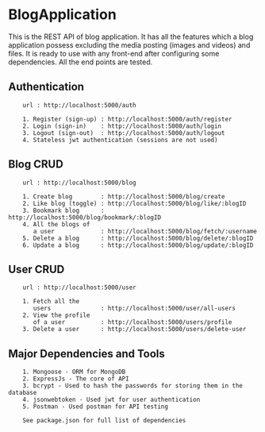 # BlogApplication

This is the REST API of blog application. It has all the features which a blog application possess excluding the media posting (images and videos) and files. It is ready to use with any front-end after configuring some dependencies. All the end points are tested.

## Authentication

        url : http://localhost:5000/auth
        
        1. Register (sign-up) : http://localhost:5000/auth/register
        2. Login (sign-in)    : http://localhost:5000/auth/login
        3. Logout (sign-out)  : http://localhost:5000/auth/logout
        4. Stateless jwt authentication (sessions are not used)

## Blog CRUD

        url : http://localhost:5000/blog
        
        1. Create blog        : http://localhost:5000/blog/create
        2. Like blog (toggle) : http://localhost:5000/blog/like/:blogID
        3. Bookmark blog      : http://localhost:5000/blog/bookmark/:blogID
        4. All the blogs of
           a user             : http://localhost:5000/blog/fetch/:username
        5. Delete a blog      : http://localhost:5000/blog/delete/:blogID
        6. Update a blog      : http://localhost:5000/blog/update/:blogID

## User CRUD

        url : http://localhost:5000/user
        
        1. Fetch all the  
           users              : http://localhost:5000/user/all-users
        2. View the profile 
           of a user          : http://localhost:5000/users/profile
        3. Delete a user      : http://localhost:5000/users/delete-user

## Major Dependencies and Tools

        1. Mongoose - ORM for MongoDB
        2. ExpressJs - The core of API
        3. bcrypt - Used to hash the passwords for storing them in the database
        4. jsonwebtoken - Used jwt for user authentication
        5. Postman - Used postman for API testing
        
        See package.json for full list of dependencies
    
